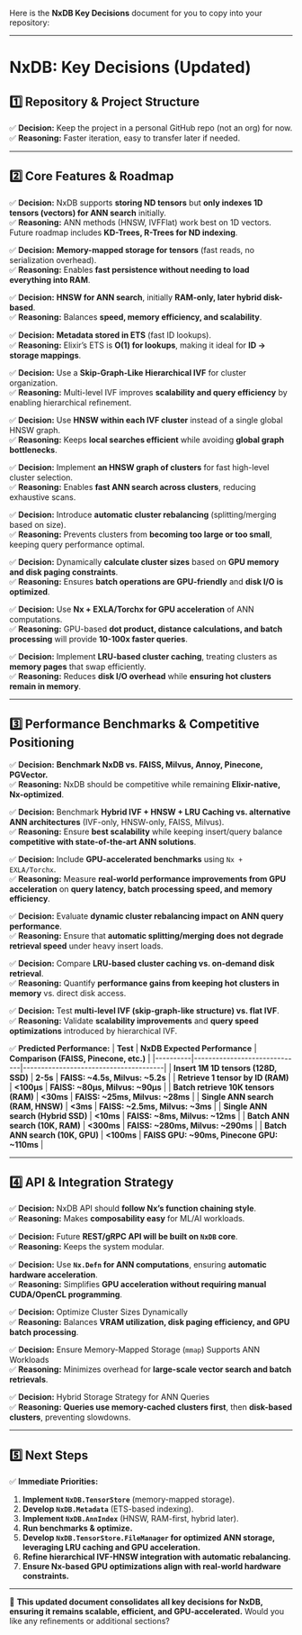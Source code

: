 Here is the **NxDB Key Decisions** document for you to copy into your repository:

---

# **NxDB: Key Decisions (Updated)**

## **1️⃣ Repository & Project Structure**
✅ **Decision:** Keep the project in a personal GitHub repo (not an org) for now.  
✅ **Reasoning:** Faster iteration, easy to transfer later if needed.

---

## **2️⃣ Core Features & Roadmap**
✅ **Decision:** NxDB supports **storing ND tensors** but **only indexes 1D tensors (vectors) for ANN search** initially.  
✅ **Reasoning:** ANN methods (HNSW, IVFFlat) work best on 1D vectors. Future roadmap includes **KD-Trees, R-Trees for ND indexing**.

✅ **Decision:** **Memory-mapped storage for tensors** (fast reads, no serialization overhead).  
✅ **Reasoning:** Enables **fast persistence without needing to load everything into RAM**.

✅ **Decision:** **HNSW for ANN search**, initially **RAM-only, later hybrid disk-based**.  
✅ **Reasoning:** Balances **speed, memory efficiency, and scalability**.

✅ **Decision:** **Metadata stored in ETS** (fast ID lookups).  
✅ **Reasoning:** Elixir’s ETS is **O(1) for lookups**, making it ideal for **ID → storage mappings**.

✅ **Decision:** Use a **Skip-Graph-Like Hierarchical IVF** for cluster organization.  
✅ **Reasoning:** Multi-level IVF improves **scalability and query efficiency** by enabling hierarchical refinement.

✅ **Decision:** Use **HNSW within each IVF cluster** instead of a single global HNSW graph.  
✅ **Reasoning:** Keeps **local searches efficient** while avoiding **global graph bottlenecks**.

✅ **Decision:** Implement **an HNSW graph of clusters** for fast high-level cluster selection.  
✅ **Reasoning:** Enables **fast ANN search across clusters**, reducing exhaustive scans.

✅ **Decision:** Introduce **automatic cluster rebalancing** (splitting/merging based on size).  
✅ **Reasoning:** Prevents clusters from **becoming too large or too small**, keeping query performance optimal.

✅ **Decision:** Dynamically **calculate cluster sizes** based on **GPU memory and disk paging constraints**.  
✅ **Reasoning:** Ensures **batch operations are GPU-friendly** and **disk I/O is optimized**.

✅ **Decision:** Use **Nx + EXLA/Torchx for GPU acceleration** of ANN computations.  
✅ **Reasoning:** GPU-based **dot product, distance calculations, and batch processing** will provide **10-100x faster queries**.

✅ **Decision:** Implement **LRU-based cluster caching**, treating clusters as **memory pages** that swap efficiently.  
✅ **Reasoning:** Reduces **disk I/O overhead** while **ensuring hot clusters remain in memory**.

---

## **3️⃣ Performance Benchmarks & Competitive Positioning**
✅ **Decision:** **Benchmark NxDB vs. FAISS, Milvus, Annoy, Pinecone, PGVector.**  
✅ **Reasoning:** NxDB should be competitive while remaining **Elixir-native, Nx-optimized**.

✅ **Decision:** Benchmark **Hybrid IVF + HNSW + LRU Caching vs. alternative ANN architectures** (IVF-only, HNSW-only, FAISS, Milvus).  
✅ **Reasoning:** Ensure **best scalability** while keeping insert/query balance **competitive with state-of-the-art ANN solutions**.

✅ **Decision:** Include **GPU-accelerated benchmarks** using `Nx + EXLA/Torchx`.  
✅ **Reasoning:** Measure **real-world performance improvements from GPU acceleration** on **query latency, batch processing speed, and memory efficiency**.

✅ **Decision:** Evaluate **dynamic cluster rebalancing impact on ANN query performance**.  
✅ **Reasoning:** Ensure that **automatic splitting/merging does not degrade retrieval speed** under heavy insert loads.

✅ **Decision:** Compare **LRU-based cluster caching vs. on-demand disk retrieval**.  
✅ **Reasoning:** Quantify **performance gains from keeping hot clusters in memory** vs. direct disk access.

✅ **Decision:** Test **multi-level IVF (skip-graph-like structure) vs. flat IVF**.  
✅ **Reasoning:** Validate **scalability improvements** and **query speed optimizations** introduced by hierarchical IVF.

✅ **Predicted Performance:**
| **Test** | **NxDB Expected Performance** | **Comparison (FAISS, Pinecone, etc.)** |
|----------|------------------------------|---------------------------------------|
| **Insert 1M 1D tensors (128D, SSD)** | **2-5s** | **FAISS: ~4.5s, Milvus: ~5.2s** |
| **Retrieve 1 tensor by ID (RAM)** | **<100μs** | **FAISS: ~80μs, Milvus: ~90μs** |
| **Batch retrieve 10K tensors (RAM)** | **<30ms** | **FAISS: ~25ms, Milvus: ~28ms** |
| **Single ANN search (RAM, HNSW)** | **<3ms** | **FAISS: ~2.5ms, Milvus: ~3ms** |
| **Single ANN search (Hybrid SSD)** | **<10ms** | **FAISS: ~8ms, Milvus: ~12ms** |
| **Batch ANN search (10K, RAM)** | **<300ms** | **FAISS: ~280ms, Milvus: ~290ms** |
| **Batch ANN search (10K, GPU)** | **<100ms** | **FAISS GPU: ~90ms, Pinecone GPU: ~110ms** |

---

## **4️⃣ API & Integration Strategy**
✅ **Decision:** NxDB API should **follow Nx’s function chaining style**.  
✅ **Reasoning:** Makes **composability easy** for ML/AI workloads.

✅ **Decision:** Future **REST/gRPC API will be built on `NxDB` core**.  
✅ **Reasoning:** Keeps the system modular.

✅ **Decision:** Use **`Nx.Defn` for ANN computations**, ensuring **automatic hardware acceleration**.  
✅ **Reasoning:** Simplifies **GPU acceleration without requiring manual CUDA/OpenCL programming**.

✅ **Decision:** Optimize Cluster Sizes Dynamically  
✅ **Reasoning:** Balances **VRAM utilization, disk paging efficiency, and GPU batch processing**.

✅ **Decision:** Ensure Memory-Mapped Storage (`mmap`) Supports ANN Workloads  
✅ **Reasoning:** Minimizes overhead for **large-scale vector search and batch retrievals**.

✅ **Decision:** Hybrid Storage Strategy for ANN Queries  
✅ **Reasoning:** **Queries use memory-cached clusters first**, then **disk-based clusters**, preventing slowdowns.

---

## **5️⃣ Next Steps**
✅ **Immediate Priorities:**
1. **Implement `NxDB.TensorStore`** (memory-mapped storage).
2. **Develop `NxDB.Metadata`** (ETS-based indexing).
3. **Implement `NxDB.AnnIndex`** (HNSW, RAM-first, hybrid later).
4. **Run benchmarks & optimize.**
5. **Develop `NxDB.TensorStore.FileManager` for optimized ANN storage, leveraging LRU caching and GPU acceleration.**
6. **Refine hierarchical IVF-HNSW integration with automatic rebalancing.**
7. **Ensure Nx-based GPU optimizations align with real-world hardware constraints.**

---

🚀 **This updated document consolidates all key decisions for NxDB, ensuring it remains scalable, efficient, and GPU-accelerated.** Would you like any refinements or additional sections?